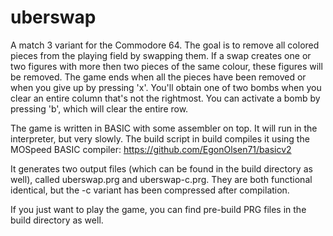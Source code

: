 # uberswap
A match 3 variant for the Commodore 64. The goal is to remove all colored pieces from the playing field by swapping them. If a swap creates one or two figures with more then two pieces of the same colour, these figures will be removed. The game ends when all the pieces have been removed or when you give up by pressing 'x'. You'll obtain one of two bombs when you clear an entire column that's not the rightmost. You can activate a bomb by pressing 'b', which will clear the entire row.

The game is written in BASIC with some assembler on top. It will run in the interpreter, but very slowly. The build script in build compiles it using the MOSpeed BASIC compiler: https://github.com/EgonOlsen71/basicv2

It generates two output files (which can be found in the build directory as well), called uberswap.prg and uberswap-c.prg. They are both functional identical, but the -c variant has been compressed after compilation.

If you just want to play the game, you can find pre-build PRG files in the build directory as well.
